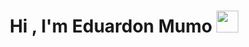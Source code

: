 <h1 align="center">Hi , I'm Eduardon Mumo <img src="https://media.giphy.com/media/hvRJCLFzcasrR4ia7z/giphy.gif" width="35"></h1>
<!--
**eduardomumo/eduardomumo** is a ✨ _special_ ✨ repository because its `README.md` (this file) appears on your GitHub profile.

Here are some ideas to get you started:

- 🔭 I’m currently working on ...
- 🌱 I’m currently learning ...
- 👯 I’m looking to collaborate on ...
- 🤔 I’m looking for help with ...
- 💬 Ask me about ...
- 📫 How to reach me: ...
- 😄 Pronouns: ...
- ⚡ Fun fact: ...
-->
